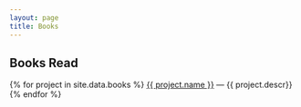 ```yaml
---
layout: page
title: Books
---
```


## Books Read

<!-- {% for bookPost in site.posts.booksread %}
  * {{ bookPost.date | date_to_string }} &raquo; [ {{ bookPost.title }} ]({{ bookPost.url }})
{% endfor %} -->


{% for project in site.data.books %}
   <a href="{{ project.url }}">{{ project.name }}</a> — {{ project.descr}}
{% endfor %}

